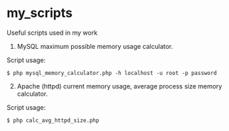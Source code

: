 # my_scripts
Useful scripts used in my work

1. MySQL maximum possible memory usage calculator.

Script usage:

```
$ php mysql_memory_calculator.php -h localhost -u root -p password
```


2. Apache (httpd) current memory usage, average process size memory calculator.

Script usage:

```
$ php calc_avg_httpd_size.php
```
